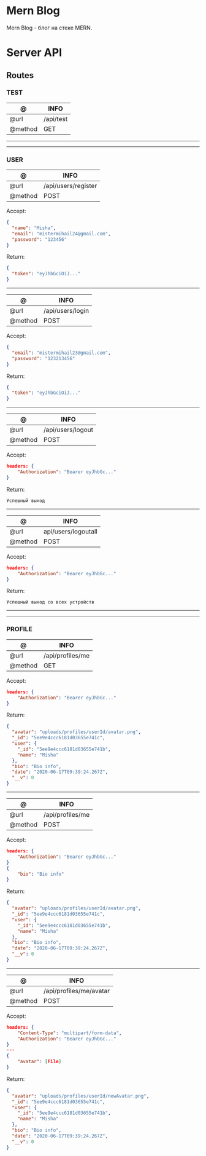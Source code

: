 # Mern Blog

Mern Blog - блог на стеке MERN.

# Server API

## Routes

### TEST

| @       | INFO      |
| ------- | --------- |
| @url    | /api/test |
| @method | GET       |

---

---

### USER

| @       | INFO                |
| ------- | ------------------- |
| @url    | /api/users/register |
| @method | POST                |

Accept:

```json
{
  "name": "Misha",
  "email": "mistermihail24@gmail.com",
  "password": "123456"
}
```

Return:

```json
{
  "token": "eyJhbGciOiJ..."
}
```

---

| @       | INFO             |
| ------- | ---------------- |
| @url    | /api/users/login |
| @method | POST             |

Accept:

```json
{
  "email": "mistermihail23@gmail.com",
  "password": "123213456"
}
```

Return:

```json
{
  "token": "eyJhbGciOiJ..."
}
```

---

| @       | INFO              |
| ------- | ----------------- |
| @url    | /api/users/logout |
| @method | POST              |

Accept:

```json
headers: {
    "Authorization": "Bearer eyJhbGc..."
}
```

Return:

```text
Успешный выход
```

---

| @       | INFO                |
| ------- | ------------------- |
| @url    | api/users/logoutall |
| @method | POST                |

Accept:

```json
headers: {
    "Authorization": "Bearer eyJhbGc..."
}
```

Return:

```text
Успешный выход со всех устройств
```

---

---

### PROFILE

| @       | INFO             |
| ------- | ---------------- |
| @url    | /api/profiles/me |
| @method | GET              |

Accept:

```json
headers: {
    "Authorization": "Bearer eyJhbGc..."
}
```

Return:

```json
{
  "avatar": "uploads/profiles/userId/avatar.png",
  "_id": "5ee9e4ccc6181d03655e741c",
  "user": {
    "_id": "5ee9e4ccc6181d03655e741b",
    "name": "Misha"
  },
  "bio": "Bio info",
  "date": "2020-06-17T09:39:24.267Z",
  "__v": 0
}
```

---

| @       | INFO             |
| ------- | ---------------- |
| @url    | /api/profiles/me |
| @method | POST             |

Accept:

```json
headers: {
    "Authorization": "Bearer eyJhbGc..."
}
{
    "bio": "Bio info"
}
```

Return:

```json
{
  "avatar": "uploads/profiles/userId/avatar.png",
  "_id": "5ee9e4ccc6181d03655e741c",
  "user": {
    "_id": "5ee9e4ccc6181d03655e741b",
    "name": "Misha"
  },
  "bio": "Bio info",
  "date": "2020-06-17T09:39:24.267Z",
  "__v": 0
}
```

---

| @       | INFO                    |
| ------- | ----------------------- |
| @url    | /api/profiles/me/avatar |
| @method | POST                    |

Accept:

```json
headers: {
    "Content-Type": "multipart/form-data",
    "Authorization": "Bearer eyJhbGc..."
}
---
{
    "avatar": [File]
}
```

Return:

```json
{
  "avatar": "uploads/profiles/userId/newAvatar.png",
  "_id": "5ee9e4ccc6181d03655e741c",
  "user": {
    "_id": "5ee9e4ccc6181d03655e741b",
    "name": "Misha"
  },
  "bio": "Bio info",
  "date": "2020-06-17T09:39:24.267Z",
  "__v": 0
}
```
